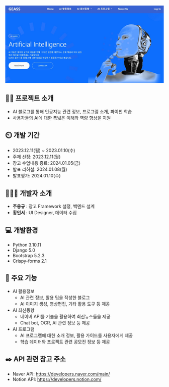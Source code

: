 ![프로젝트 소개](https://github.com/voxmvnt/geass/blob/main/intro.jpg)

## 👨‍🏫 프로젝트 소개
- AI 블로그를 통해 인공지능 관련 정보, 프로그램 소개, 파이썬 학습
- 사용자들의 AI에 대한 폭넓은 이해와 역량 향상을 지원 

## ⏲️ 개발 기간 
- 2023.12.11(월) ~ 2023.01.10(수)
- 주제 선정: 2023.12.11(월)
- 장고 수업내용 종료: 2024.01.05(금)
- 발표 리허설: 2024.01.08(월)
- 발표평가: 2024.01.10(수)
  
## 🧑‍🤝‍🧑 개발자 소개 
- **주용규** : 장고 Framework 설정, 백엔드 설계
- **황인서** : UI Designer, 데이터 수집
  
## 💻 개발환경
- Python 3.10.11
- Django 5.0
- Bootstrap 5.2.3
- Crispy-forms 2.1

## 📌 주요 기능
- AI 활용정보
    - AI 관련 정보, 활용 팁을 작성한 블로그
    - AI 이미지 생성, 영상편집, 기타 활용 도구 등 제공
- AI 최신동향
    - 네이버 API를 기술을 활용하여 최신뉴스들을 제공
    - Chat bot, OCR, AI 관련 정보 등 제공
- AI 프로그램
    - AI 프로그램에 대한 소개 정보, 활용 가이드를 사용자에게 제공
    - 학습 데이터와 프로젝트 관련 공모전 정보 등 제공
      
## ✒️ API 관련 참고 주소
- Naver API: <https://developers.naver.com/main/>
- Notion API: <https://developers.notion.com/>
